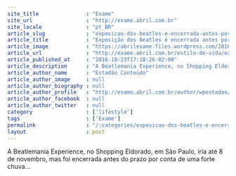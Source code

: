 ```yaml
---
site_title               : "Exame"
site_url                 : "http://exame.abril.com.br"
site_locale              : "pt_BR"
article_slug             : "exposicao-dos-beatles-e-encerrada-antes-por-temporal"
article_title            : "Exposição dos Beatles é encerrada antes por temporal"
article_image            : "https://abrilexame.files.wordpress.com/2016/09/size_960_16_9_the_beatles2.jpg?quality=70&strip=all&w=960"
article_url              : "http://exame.abril.com.br/estilo-de-vida/exposicao-dos-beatles-e-encerrada-antes-por-temporal/"
article_published_at     : "2016-10-23T17:18:26-02:00"
article_description      : "A Beatlemania Experience, no Shopping Eldorado, em São Paulo, iria até 8 de novembro, mas foi encerrada antes do prazo por conta de uma forte chuva..."
article_author_name      : "Estadão Conteúdo"
article_author_image     : null
article_author_biography : null
article_author_profile   : "http://exame.abril.com.br/author/wpestadao/"
article_author_facebook  : null
article_author_twitter   : null
category                 : ['lifestyle']
tags                     : ['Exame']
permalink                : "/:categories/exposicao-dos-beatles-e-encerrada-antes-por-temporal/"
layout                   : post
---
```


A Beatlemania Experience, no Shopping Eldorado, em São Paulo, iria até 8 de novembro, mas foi encerrada antes do prazo por conta de uma forte chuva...
